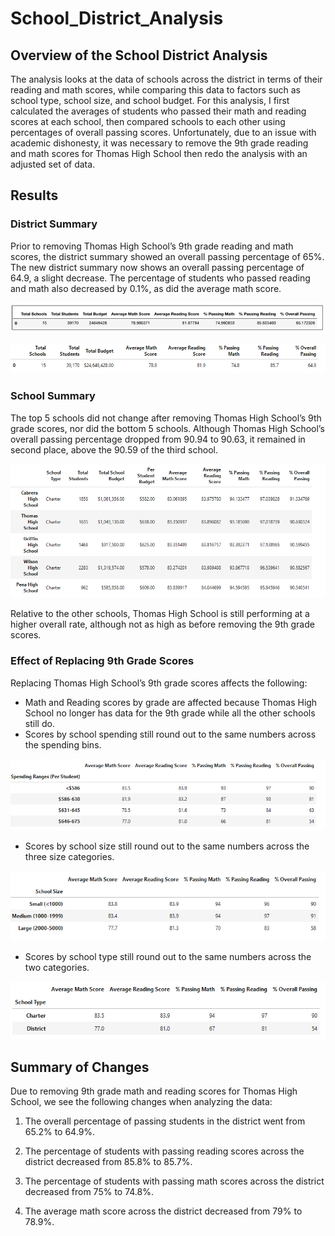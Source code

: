 # School_District_Analysis
## Overview of the School District Analysis
The analysis looks at the data of schools across the district in terms of their reading and math scores, while comparing this data to factors such as school type, school size, and school budget. For this analysis, I first calculated the averages of students who passed their math and reading scores at each school, then compared schools to each other using percentages of overall passing scores. Unfortunately, due to an issue with academic dishonesty, it was necessary to remove the 9th grade reading and math scores for Thomas High School then redo the analysis with an adjusted set of data. 

## Results

### District Summary
Prior to removing Thomas High School’s 9th grade reading and math scores, the district summary showed an overall passing percentage of 65%. The new district summary now shows an overall passing percentage of 64.9, a slight decrease. The percentage of students who passed reading and math also decreased by 0.1%, as did the average math score. 

![Resources/original district summary.png](https://github.com/noorsami12/School_District_Analysis/blob/01fa48d4507f20a88397dfb13e1194f70b99887a/Resources/original%20district%20summary.png)

![Resources/updated district summary.png](https://github.com/noorsami12/School_District_Analysis/blob/9e52f9ea43892fee2ca70f17351258b34aaca383/Resources/updated%20district%20summary.png)

### School Summary
The top 5 schools did not change after removing Thomas High School’s 9th grade scores, nor did the bottom 5 schools. Although Thomas High School’s overall passing percentage dropped from 90.94 to 90.63, it remained in second place, above the 90.59 of the third school. 

![Resources/top 5 schools.png](https://github.com/noorsami12/School_District_Analysis/blob/9e52f9ea43892fee2ca70f17351258b34aaca383/Resources/top%205%20schools.png)

Relative to the other schools, Thomas High School is still performing at a higher overall rate, although not as high as before removing the 9th grade scores. 

### Effect of Replacing 9th Grade Scores
Replacing Thomas High School’s 9th grade scores affects the following:
- Math and Reading scores by grade are affected because Thomas High School no longer has data for the 9th grade while all the other schools still do. 
- Scores by school spending still round out to the same numbers across the spending bins.

![Resources/scores by spending.png](https://github.com/noorsami12/School_District_Analysis/blob/9e52f9ea43892fee2ca70f17351258b34aaca383/Resources/scores%20by%20spending.png)

- Scores by school size still round out to the same numbers across the three size categories. 

![Resources/scores by size.png](https://github.com/noorsami12/School_District_Analysis/blob/9e52f9ea43892fee2ca70f17351258b34aaca383/Resources/scores%20by%20size.png)

- Scores by school type still round out to the same numbers across the two categories. 

![Resources/scores by type.png](https://github.com/noorsami12/School_District_Analysis/blob/9e52f9ea43892fee2ca70f17351258b34aaca383/Resources/scores%20by%20type.png)

## Summary of Changes
Due to removing 9th grade math and reading scores for Thomas High School, we see the following changes when analyzing the data: 

1. The overall percentage of passing students in the district went from 65.2% to 64.9%.

2. The percentage of students with passing reading scores across the district decreased from 85.8% to 85.7%.

3. The percentage of students with passing math scores across the district decreased from 75% to 74.8%. 

4. The average math score across the district decreased from 79% to 78.9%.
